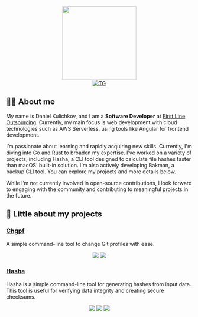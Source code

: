 <div id="header" align="center">
  <img src="https://media.giphy.com/media/fwbzI2kV3Qrlpkh59e/giphy.gif" width="200"/>
</div>

<div id="badges" align="center">
    <a href="https://t.me/dxack" target="_blank"><img src="https://img.shields.io/badge/Telegram-blue?logo=telegram&logoColor=white&style=for-the-badge" alt="TG" /></a>
</div>

## :technologist: About me

My name is Daniel Kulichkov, and I am a **Software Developer** at [First Line Outsourcing](https://www.flo.team/ru/).
Currently, my main focus is web development with cloud technologies such as AWS Serverless, using tools like Angular for frontend development.

I’m passionate about learning and rapidly acquiring new skills. Currently, I'm diving into Go and Rust to broaden my expertise.
I’ve worked on a variety of projects, including Hasha, a CLI tool designed to calculate file hashes faster than macOS' built-in solution.
I'm also actively developing Bakman, a backup CLI tool. You can explore my projects and more details below.

While I’m not currently involved in open-source contributions, I look forward to engaging with the community and contributing 
to meaningful projects in the future.

## :notebook: Little about my projects

### [Chgpf](https://github.com/kulichkoff/chgpf)

A simple command-line tool to change Git profiles with ease.

<div align="center">
  <img src="https://img.shields.io/github/release/kulichkoff/chgpf" />
  <img src="https://img.shields.io/github/last-commit/kulichkoff/chgpf" />
</div>

### [Hasha](https://github.com/kulichkoff/hasha)

Hasha is a simple command-line tool for generating hashes from input data.
This tool is useful for verifying data integrity and creating secure checksums.

<div align="center">
  <img src="https://img.shields.io/github/release/kulichkoff/hasha" />
  <img src="https://img.shields.io/github/last-commit/kulichkoff/hasha" />
  <img src="https://img.shields.io/github/license/kulichkoff/hasha" />
</div>
